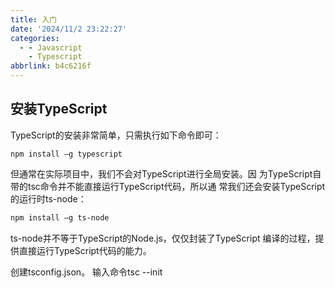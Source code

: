 ```yaml
---
title: 入门
date: '2024/11/2 23:22:27'
categories:
  - - Javascript
    - Typescript
abbrlink: b4c6216f
---
```

## 安装TypeScript
TypeScript的安装非常简单，只需执行如下命令即可：
```
npm install –g typescript
```
但通常在实际项目中，我们不会对TypeScript进行全局安装。因
为TypeScript自带的tsc命令并不能直接运行TypeScript代码，所以通
常我们还会安装TypeScript的运行时ts-node：
```bash
npm install –g ts-node
```
ts-node并不等于TypeScript的Node.js，仅仅封装了TypeScript 
编译的过程，提供直接运行TypeScript代码的能力。

创建tsconfig.json。 输入命令tsc --init
